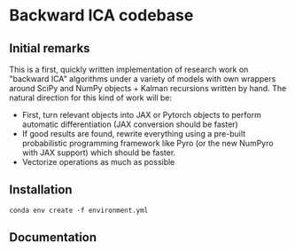 # Backward ICA codebase


## Initial remarks
This is a first, quickly written implementation of research work on "backward ICA" algorithms under a variety of models with own wrappers around SciPy and NumPy objects + Kalman recursions written by hand. The natural direction for this kind of work will be:

- First, turn relevant objects into JAX or Pytorch objects to perform automatic differentiation (JAX conversion should be faster)
- If good results are found, rewrite everything using a pre-built probabilistic programming framework like Pyro (or the new NumPyro with JAX support) which should be faster.
- Vectorize operations as much as possible


## Installation 

```shell 
conda env create -f environment.yml
``` 

## Documentation 








